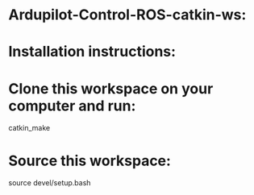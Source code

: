 # Ardupilot-Control-ROS-catkin-ws:

# Installation instructions:

# Clone this workspace on your computer and run:

catkin_make

# Source this workspace:

source devel/setup.bash
